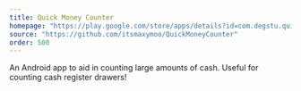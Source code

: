 ```yaml
---
title: Quick Money Counter
homepage: "https://play.google.com/store/apps/details?id=com.degstu.quickmoneycounter"
source: "https://github.com/itsmaxymoo/QuickMoneyCounter"
order: 500
---
```


An Android app to aid in counting large amounts of cash.
Useful for counting cash register drawers!